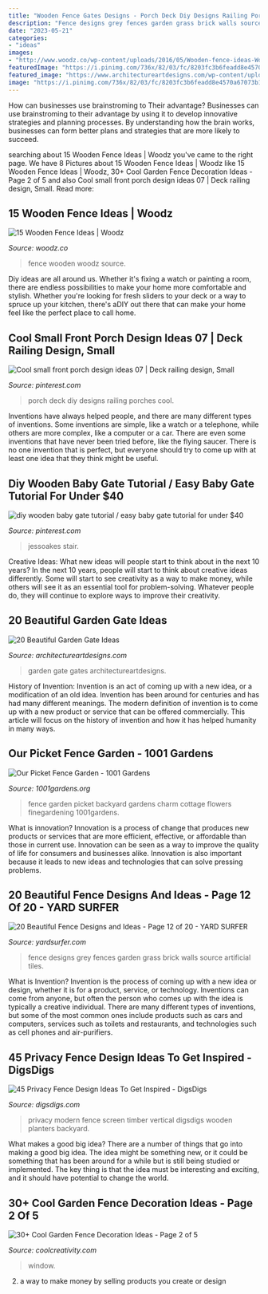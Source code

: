 ```yaml
---
title: "Wooden Fence Gates Designs - Porch Deck Diy Designs Railing Porches Cool"
description: "Fence designs grey fences garden grass brick walls source artificial tiles"
date: "2023-05-21"
categories:
- "ideas"
images:
- "http://www.woodz.co/wp-content/uploads/2016/05/Wooden-fence-ideas-Woodz-11.jpg"
featuredImage: "https://i.pinimg.com/736x/82/03/fc/8203fc3b6feadd8e4570a67073b1f62d.jpg"
featured_image: "https://www.architectureartdesigns.com/wp-content/uploads/2013/03/Gates-ArchitectureArtDesigns-6.jpg"
image: "https://i.pinimg.com/736x/82/03/fc/8203fc3b6feadd8e4570a67073b1f62d.jpg"
---
```



How can businesses use brainstroming to Their advantage?
Businesses can use brainstroming to their advantage by using it to develop innovative strategies and planning processes. By understanding how the brain works, businesses can form better plans and strategies that are more likely to succeed.

	

		
searching about 15 Wooden Fence Ideas | Woodz you've came to the right page. We have 8 Pictures about 15 Wooden Fence Ideas | Woodz like 15 Wooden Fence Ideas | Woodz, 30+ Cool Garden Fence Decoration Ideas - Page 2 of 5 and also Cool small front porch design ideas 07 | Deck railing design, Small. Read more:
		
    
## 15 Wooden Fence Ideas | Woodz

<img loading=lazy src="http://www.woodz.co/wp-content/uploads/2016/05/Wooden-fence-ideas-Woodz-11.jpg" onerror="this.onerror=null;this.src='https://tse1.mm.bing.net/th?id=OIP.5ALEg8PKiJrjrdxoXXNH6gHaJ4&amp;pid=15.1';" alt="15 Wooden Fence Ideas | Woodz">

_Source: woodz.co_

>fence wooden woodz source. 

	

Diy ideas are all around us. Whether it's fixing a watch or painting a room, there are endless possibilities to make your home more comfortable and stylish. Whether you're looking for fresh sliders to your deck or a way to spruce up your kitchen, there's aDIY out there that can make your home feel like the perfect place to call home.

    
## Cool Small Front Porch Design Ideas 07 | Deck Railing Design, Small

<img loading=lazy src="https://i.pinimg.com/736x/82/03/fc/8203fc3b6feadd8e4570a67073b1f62d.jpg" onerror="this.onerror=null;this.src='https://tse4.mm.bing.net/th?id=OIP.ZHKFw3Ci-YASGJ8rUY4EfgHaLH&amp;pid=15.1';" alt="Cool small front porch design ideas 07 | Deck railing design, Small">

_Source: pinterest.com_

>porch deck diy designs railing porches cool. 

	

Inventions have always helped people, and there are many different types of inventions. Some inventions are simple, like a watch or a telephone, while others are more complex, like a computer or a car. There are even some inventions that have never been tried before, like the flying saucer. There is no one invention that is perfect, but everyone should try to come up with at least one idea that they think might be useful.

    
## Diy Wooden Baby Gate Tutorial / Easy Baby Gate Tutorial For Under $40

<img loading=lazy src="https://i.pinimg.com/736x/ca/49/29/ca4929ee6c8a4a9f32eb7bc539c4d5c2.jpg" onerror="this.onerror=null;this.src='https://tse3.mm.bing.net/th?id=OIP.bBvVj2pdU6UQaUTqgj4h7wHaKX&amp;pid=15.1';" alt="diy wooden baby gate tutorial / easy baby gate tutorial for under $40">

_Source: pinterest.com_

>jessoakes stair. 

	

Creative Ideas: What new ideas will people start to think about in the next 10 years?
In the next 10 years, people will start to think about creative ideas differently. Some will start to see creativity as a way to make money, while others will see it as an essential tool for problem-solving. Whatever people do, they will continue to explore ways to improve their creativity.

    
## 20 Beautiful Garden Gate Ideas

<img loading=lazy src="https://www.architectureartdesigns.com/wp-content/uploads/2013/03/Gates-ArchitectureArtDesigns-6.jpg" onerror="this.onerror=null;this.src='https://tse3.mm.bing.net/th?id=OIP.SGeevEAtPGw3-zs_8P6foQAAAA&amp;pid=15.1';" alt="20 Beautiful Garden Gate Ideas">

_Source: architectureartdesigns.com_

>garden gate gates architectureartdesigns. 

	

History of Invention:
Invention is an act of coming up with a new idea, or a modification of an old idea. Invention has been around for centuries and has had many different meanings. The modern definition of invention is to come up with a new product or service that can be offered commercially. This article will focus on the history of invention and how it has helped humanity in many ways.

    
## Our Picket Fence Garden - 1001 Gardens

<img loading=lazy src="https://www.1001gardens.org/wp-content/uploads/2016/05/image3.jpeg" onerror="this.onerror=null;this.src='https://tse1.mm.bing.net/th?id=OIP.MowsEMoyuui5xPHXn-YwNAHaJ3&amp;pid=15.1';" alt="Our Picket Fence Garden - 1001 Gardens">

_Source: 1001gardens.org_

>fence garden picket backyard gardens charm cottage flowers finegardening 1001gardens. 

	

What is innovation?
Innovation is a process of change that produces new products or services that are more efficient, effective, or affordable than those in current use. Innovation can be seen as a way to improve the quality of life for consumers and businesses alike. Innovation is also important because it leads to new ideas and technologies that can solve pressing problems.

    
## 20 Beautiful Fence Designs And Ideas - Page 12 Of 20 - YARD SURFER

<img loading=lazy src="http://yardsurfer.com/wp-content/uploads/2017/01/Fence-Designs-and-Ideas-12.jpg" onerror="this.onerror=null;this.src='https://tse2.mm.bing.net/th?id=OIP.tL3XiDAy2V2AW6QBwtH5UQHaKh&amp;pid=15.1';" alt="20 Beautiful Fence Designs and Ideas - Page 12 of 20 - YARD SURFER">

_Source: yardsurfer.com_

>fence designs grey fences garden grass brick walls source artificial tiles. 

	

What is Invention?
Invention is the process of coming up with a new idea or design, whether it is for a product, service, or technology. Inventions can come from anyone, but often the person who comes up with the idea is typically a creative individual. There are many different types of inventions, but some of the most common ones include products such as cars and computers, services such as toilets and restaurants, and technologies such as cell phones and air-purifiers.

    
## 45 Privacy Fence Design Ideas To Get Inspired - DigsDigs

<img loading=lazy src="https://www.digsdigs.com/photos/2017/02/17-vertical-dark-timber-screen-looks-modern-and-laconic.jpg" onerror="this.onerror=null;this.src='https://tse3.mm.bing.net/th?id=OIP.VSTaJQNn8LxLKA0zIIXuGgHaJ4&amp;pid=15.1';" alt="45 Privacy Fence Design Ideas To Get Inspired - DigsDigs">

_Source: digsdigs.com_

>privacy modern fence screen timber vertical digsdigs wooden planters backyard. 

	

What makes a good big idea?
There are a number of things that go into making a good big idea. The idea might be something new, or it could be something that has been around for a while but is still being studied or implemented. The key thing is that the idea must be interesting and exciting, and it should have potential to change the world.

    
## 30+ Cool Garden Fence Decoration Ideas - Page 2 Of 5

<img loading=lazy src="https://coolcreativity.com/wp-content/uploads/2016/06/Using-Old-Window-and-Flower-Decorate-Wooden-Fance.jpg" onerror="this.onerror=null;this.src='https://tse2.mm.bing.net/th?id=OIP.M70HlLFk1hmscV-eQPl6HgHaLG&amp;pid=15.1';" alt="30+ Cool Garden Fence Decoration Ideas - Page 2 of 5">

_Source: coolcreativity.com_

>window. 

	

2. a way to make money by selling products you create or design

